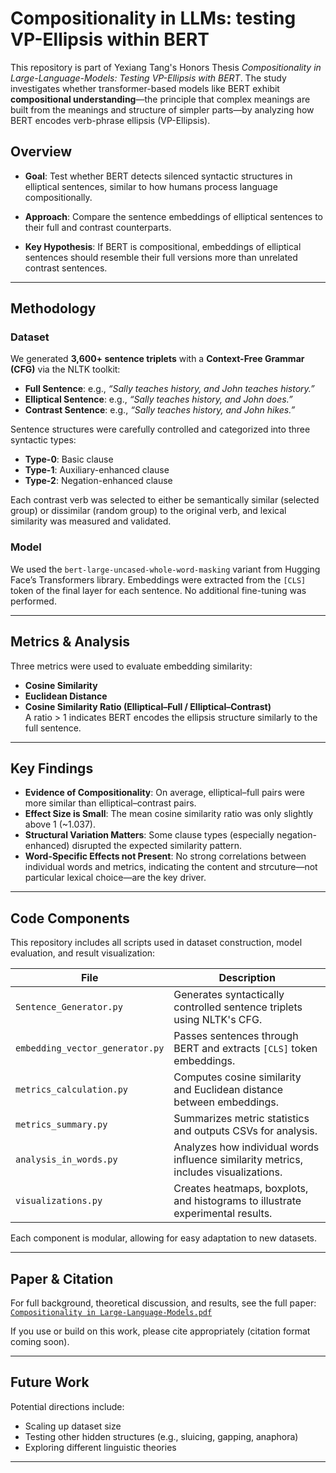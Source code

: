 # Compositionality in LLMs: testing VP-Ellipsis within BERT
This repository is part of Yexiang Tang's Honors Thesis *Compositionality in Large-Language-Models: Testing VP-Ellipsis with BERT*. The study investigates whether transformer-based models like BERT exhibit **compositional understanding**—the principle that complex meanings are built from the meanings and structure of simpler parts—by analyzing how BERT encodes verb-phrase ellipsis (VP-Ellipsis).

## Overview

- **Goal**: Test whether BERT detects silenced syntactic structures in elliptical sentences, similar to how humans process language compositionally.

- **Approach**: Compare the sentence embeddings of elliptical sentences to their full and contrast counterparts.

- **Key Hypothesis**: If BERT is compositional, embeddings of elliptical sentences should resemble their full versions more than unrelated contrast sentences.

---

## Methodology

### Dataset
We generated **3,600+ sentence triplets** with a **Context-Free Grammar (CFG)** via the NLTK toolkit:

- **Full Sentence**: e.g., _“Sally teaches history, and John teaches history.”_
- **Elliptical Sentence**: e.g., _“Sally teaches history, and John does.”_
- **Contrast Sentence**: e.g., _“Sally teaches history, and John hikes.”_

Sentence structures were carefully controlled and categorized into three syntactic types:  
- **Type-0**: Basic clause  
- **Type-1**: Auxiliary-enhanced clause  
- **Type-2**: Negation-enhanced clause

Each contrast verb was selected to either be semantically similar (selected group) or dissimilar (random group) to the original verb, and lexical similarity was measured and validated.

### Model

We used the `bert-large-uncased-whole-word-masking` variant from Hugging Face’s Transformers library. Embeddings were extracted from the `[CLS]` token of the final layer for each sentence. No additional fine-tuning was performed.

---

## Metrics & Analysis

Three metrics were used to evaluate embedding similarity:

- **Cosine Similarity**
- **Euclidean Distance**
- **Cosine Similarity Ratio (Elliptical–Full / Elliptical–Contrast)**  
  A ratio > 1 indicates BERT encodes the ellipsis structure similarly to the full sentence.

---

## Key Findings

- **Evidence of Compositionality**: On average, elliptical–full pairs were more similar than elliptical–contrast pairs.
- **Effect Size is Small**: The mean cosine similarity ratio was only slightly above 1 (~1.037).
- **Structural Variation Matters**: Some clause types (especially negation-enhanced) disrupted the expected similarity pattern.
- **Word-Specific Effects not Present**: No strong correlations between individual words and metrics, indicating the content and strcuture—not particular lexical choice—are the key driver.

---

## Code Components

This repository includes all scripts used in dataset construction, model evaluation, and result visualization:

| File | Description |
|------|-------------|
| `Sentence_Generator.py` | Generates syntactically controlled sentence triplets using NLTK's CFG. |
| `embedding_vector_generator.py` | Passes sentences through BERT and extracts `[CLS]` token embeddings. |
| `metrics_calculation.py` | Computes cosine similarity and Euclidean distance between embeddings. |
| `metrics_summary.py` | Summarizes metric statistics and outputs CSVs for analysis. |
| `analysis_in_words.py` | Analyzes how individual words influence similarity metrics, includes visualizations. |
| `visualizations.py` | Creates heatmaps, boxplots, and histograms to illustrate experimental results. |

Each component is modular, allowing for easy adaptation to new datasets.

---

## Paper & Citation

For full background, theoretical discussion, and results, see the full paper:  
[`Compositionality in Large-Language-Models.pdf`](./Compositionality_in_Large_Language_Models.pdf)

If you use or build on this work, please cite appropriately (citation format coming soon).

---

## Future Work

Potential directions include:
- Scaling up dataset size
- Testing other hidden structures (e.g., sluicing, gapping, anaphora)
- Exploring different linguistic theories

---